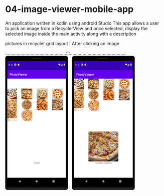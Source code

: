 # 04-image-viewer-mobile-app
An application written in kotlin using android Studio 
This app allows a user to pick an image from a RecyclerView and once selected, 
display the selected image inside the main activity along with a description


pictures in recycler grid layout          |      After clicking an image

:...............................................:|:...........................................:
<img src="beforeclick.png?raw=true" width="200"> |   <img src="afterclick.png?raw=true" width="200">


